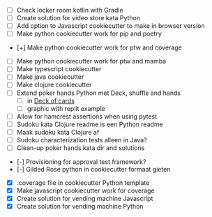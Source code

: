 - [ ] Check locker room kotlin with Gradle
- [ ] Create solution for video store kata Python
- [ ] Add option to Javascript cookiecutter to make in browser version
- [ ] Make python cookiecutter work for pip and poetry
- [+] Make python cookiecutter work for ptw and coverage
- [ ] Make python cookiecutter work for ptw and mamba
- [ ] Make typescript cookiecutter
- [ ] Make java cookiecutter
- [ ] Make clojure cookiecutter
- [ ] Extend poker hands Python met Deck, shuffle and hands
  - [ ] in [Deck of cards](https://realpython.com/python-type-checking/)
  - [ ] graphic with replit example
- [ ] Allow for hamcrest assertions when using pytest
- [ ] Sudoku kata Clojure readme is een Python readme
- [ ] Maak sudoku kata Clojure af
- [ ] Sudoku characterization tests alleen in Java?
- [ ] Clean-up poker hands kata dir and solutions
- [-] Provisioning for approval test framework?
- [-] Gilded Rose python in cookiecutter formaat gieten
- [X] .coverage file in cookiecutter Python template
- [X] Make javascript cookiecutter work for coverage
- [X] Create solution for vending machine Javascript
- [X] Create solution for vending machine Python
